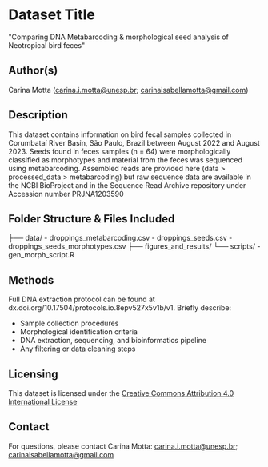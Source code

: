 # Dataset Title
"Comparing DNA Metabarcoding & morphological seed analysis of Neotropical bird feces"

## Author(s)
Carina Motta (carina.i.motta@unesp.br; carinaisabellamotta@gmail.com)

## Description
This dataset contains information on bird fecal samples collected in Corumbataí River Basin, São Paulo, Brazil between August 2022 and August 2023. Seeds found in feces samples (n = 64) were morphologically classified as morphotypes and material from the feces was sequenced using metabarcoding.  Assembled reads are provided here (data > processed_data > metabarcoding) but raw sequence data are available in the NCBI BioProject and in the Sequence Read Archive repository under Accession number PRJNA1203590

## Folder Structure & Files Included
├── data/
	- droppings_metabarcoding.csv
	- droppings_seeds.csv
	- droppings_seeds_morphotypes.csv 
├── figures_and_results/
└── scripts/
	- gen_morph_script.R


## Methods

Full DNA extraction protocol can be found at dx.doi.org/10.17504/protocols.io.8epv527x5v1b/v1.
Briefly describe:
- Sample collection procedures
- Morphological identification criteria
- DNA extraction, sequencing, and bioinformatics pipeline
- Any filtering or data cleaning steps


## Licensing
This dataset is licensed under the [Creative Commons Attribution 4.0 International License](https://creativecommons.org/licenses/by/4.0/)

## Contact
For questions, please contact Carina Motta: carina.i.motta@unesp.br; carinaisabellamotta@gmail.com
